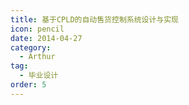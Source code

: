```yaml
---
title: 基于CPLD的自动售货控制系统设计与实现
icon: pencil
date: 2014-04-27
category:
  - Arthur
tag:
  - 毕业设计
order: 5
---
```

<PDF url="/assets/pdf/Graduation Design.pdf" />
